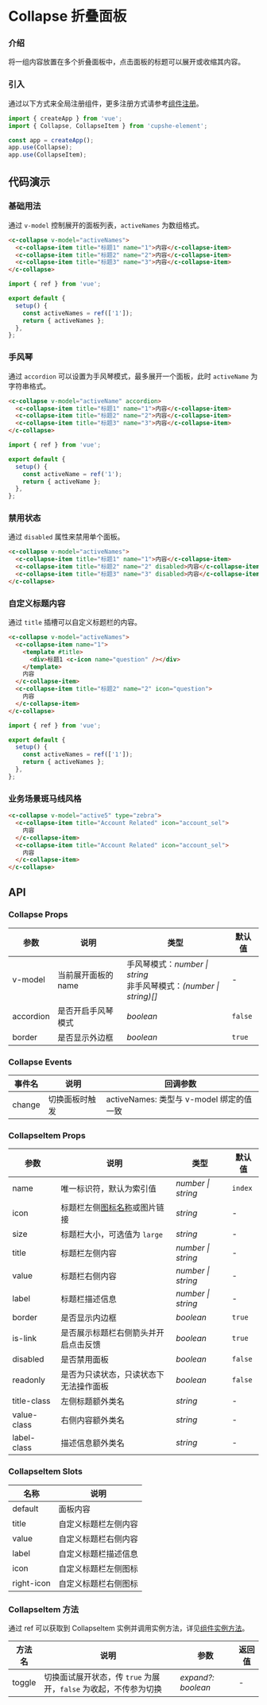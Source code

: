 # Collapse 折叠面板

### 介绍

将一组内容放置在多个折叠面板中，点击面板的标题可以展开或收缩其内容。

### 引入

通过以下方式来全局注册组件，更多注册方式请参考[组件注册](#/zh-CN/advanced-usage#zu-jian-zhu-ce)。

```js
import { createApp } from 'vue';
import { Collapse, CollapseItem } from 'cupshe-element';

const app = createApp();
app.use(Collapse);
app.use(CollapseItem);
```

## 代码演示

### 基础用法

通过 `v-model` 控制展开的面板列表，`activeNames` 为数组格式。

```html
<c-collapse v-model="activeNames">
  <c-collapse-item title="标题1" name="1">内容</c-collapse-item>
  <c-collapse-item title="标题2" name="2">内容</c-collapse-item>
  <c-collapse-item title="标题3" name="3">内容</c-collapse-item>
</c-collapse>
```

```js
import { ref } from 'vue';

export default {
  setup() {
    const activeNames = ref(['1']);
    return { activeNames };
  },
};
```

### 手风琴

通过 `accordion` 可以设置为手风琴模式，最多展开一个面板，此时 `activeName` 为字符串格式。

```html
<c-collapse v-model="activeName" accordion>
  <c-collapse-item title="标题1" name="1">内容</c-collapse-item>
  <c-collapse-item title="标题2" name="2">内容</c-collapse-item>
  <c-collapse-item title="标题3" name="3">内容</c-collapse-item>
</c-collapse>
```

```js
import { ref } from 'vue';

export default {
  setup() {
    const activeName = ref('1');
    return { activeName };
  },
};
```

### 禁用状态

通过 `disabled` 属性来禁用单个面板。

```html
<c-collapse v-model="activeNames">
  <c-collapse-item title="标题1" name="1">内容</c-collapse-item>
  <c-collapse-item title="标题2" name="2" disabled>内容</c-collapse-item>
  <c-collapse-item title="标题3" name="3" disabled>内容</c-collapse-item>
</c-collapse>
```

### 自定义标题内容

通过 `title` 插槽可以自定义标题栏的内容。

```html
<c-collapse v-model="activeNames">
  <c-collapse-item name="1">
    <template #title>
      <div>标题1 <c-icon name="question" /></div>
    </template>
    内容
  </c-collapse-item>
  <c-collapse-item title="标题2" name="2" icon="question">
    内容
  </c-collapse-item>
</c-collapse>
```

```js
import { ref } from 'vue';

export default {
  setup() {
    const activeNames = ref(['1']);
    return { activeNames };
  },
};
```

### 业务场景斑马线风格

```html
<c-collapse v-model="active5" type="zebra">
  <c-collapse-item title="Account Related" icon="account_sel">
    内容
  </c-collapse-item>
  <c-collapse-item title="Account Related" icon="account_sel">
    内容
  </c-collapse-item>
</c-collapse>
```

## API

### Collapse Props

| 参数      | 说明                | 类型                                                                   | 默认值  |
| --------- | ------------------- | ---------------------------------------------------------------------- | ------- |
| v-model   | 当前展开面板的 name | 手风琴模式：_number \| string_<br>非手风琴模式：_(number \| string)[]_ | -       |
| accordion | 是否开启手风琴模式  | _boolean_                                                              | `false` |
| border    | 是否显示外边框      | _boolean_                                                              | `true`  |

### Collapse Events

| 事件名 | 说明           | 回调参数                                 |
| ------ | -------------- | ---------------------------------------- |
| change | 切换面板时触发 | activeNames: 类型与 v-model 绑定的值一致 |

### CollapseItem Props

| 参数        | 说明                                   | 类型               | 默认值  |
| ----------- | -------------------------------------- | ------------------ | ------- |
| name        | 唯一标识符，默认为索引值               | _number \| string_ | `index` |
| icon        | 标题栏左侧[图标名称](#/icon)或图片链接 | _string_           | -       |
| size        | 标题栏大小，可选值为 `large`           | _string_           | -       |
| title       | 标题栏左侧内容                         | _number \| string_ | -       |
| value       | 标题栏右侧内容                         | _number \| string_ | -       |
| label       | 标题栏描述信息                         | _number \| string_ | -       |
| border      | 是否显示内边框                         | _boolean_          | `true`  |
| is-link     | 是否展示标题栏右侧箭头并开启点击反馈   | _boolean_          | `true`  |
| disabled    | 是否禁用面板                           | _boolean_          | `false` |
| readonly    | 是否为只读状态，只读状态下无法操作面板 | _boolean_          | `false` |
| title-class | 左侧标题额外类名                       | _string_           | -       |
| value-class | 右侧内容额外类名                       | _string_           | -       |
| label-class | 描述信息额外类名                       | _string_           | -       |

### CollapseItem Slots

| 名称       | 说明                 |
| ---------- | -------------------- |
| default    | 面板内容             |
| title      | 自定义标题栏左侧内容 |
| value      | 自定义标题栏右侧内容 |
| label      | 自定义标题栏描述信息 |
| icon       | 自定义标题栏左侧图标 |
| right-icon | 自定义标题栏右侧图标 |

### CollapseItem 方法

通过 ref 可以获取到 CollapseItem 实例并调用实例方法，详见[组件实例方法](#/zh-CN/advanced-usage#zu-jian-shi-li-fang-fa)。

| 方法名 | 说明                                                             | 参数               | 返回值 |
| ------ | ---------------------------------------------------------------- | ------------------ | ------ |
| toggle | 切换面试展开状态，传 `true` 为展开，`false` 为收起，不传参为切换 | _expand?: boolean_ | -      |
